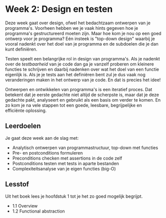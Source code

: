 # Week 2: Design en testen

Deze week gaat over design, ofwel het bedachtzaam ontwerpen van je programma's. Voorheen hebben we je vaak hints gegeven hoe je programma's gestructureerd moeten zijn. Maar hoe kom je nou op een goed ontwerp voor je programma? Eén insteek is "top-down design" waarbij je vooral nadenkt over het doel van je programma en de subdoelen die je dan kunt definiëren.

Testen speelt een belangrijke rol in design van programma's. Als je nadenkt over de *testbaarheid* van je code dan ga je vanzelf proberen om kleinere functies te schrijven en daarbij nadenken over wat het doel van een functie eigenlijk is. Als je je tests aan het definiëren bent zul je dus vaak nog veranderingen maken in het ontwerp van je code. En dat is precies het idee!

Ontwerpen en ontwikkelen van programma's is een iteratief proces. Dat betekent dat je eerste gedachte niet altijd de scherpste is, maar dat je deze gedachte pakt, analyseert en gebruikt als een basis om verder te komen. En zo kom je na vele stappen tot een goede, leesbare, begrijpelijke en efficiënte oplossing.

## Leerdoelen

Je gaat deze week aan de slag met:

- Analytisch ontwerpen van programmastructuur, top-down met functies
- Pre- en postconditions formuleren
- Preconditions checken met assertions in de code zelf
- Postconditions testen met tests in aparte bestanden
- Complexiteitsanalyse van je eigen functies (big-O)

## Lesstof

Uit het boek lees je hoofdstuk 1 tot je het zo goed mogelijk begrijpt.

- 1.1 Overview
- 1.2 Functional abstraction
